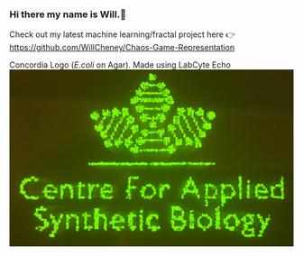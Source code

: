 ### Hi there my name is Will.👋

Check out my latest machine learning/fractal project here :point_right: https://github.com/WillCheney/Chaos-Game-Representation <br>

Concordia Logo (*E.coli* on Agar). Made using LabCyte Echo
![example](https://github.com/WillCheney/WillCheney/blob/main/EchoLogo%20copy.jpg)




<!--
**WillCheney/WillCheney** is a ✨ _special_ ✨ repository because its `README.md` (this file) appears on your GitHub profile.

Here are some ideas to get you started:

- 🔭 I’m currently working on ...
- 🌱 I’m currently learning ...
- 👯 I’m looking to collaborate on ...
- 🤔 I’m looking for help with ...
- 💬 Ask me about ...
- 📫 How to reach me: ...
- 😄 Pronouns: ...
- ⚡ Fun fact: ...
-->
